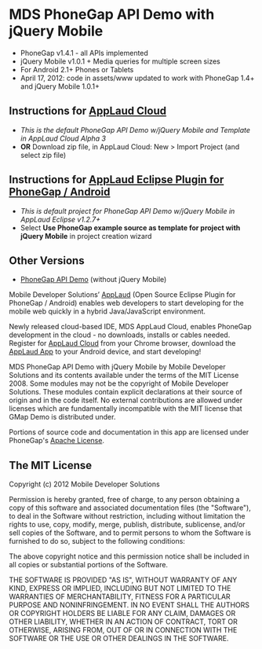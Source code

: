 MDS PhoneGap API Demo with jQuery Mobile
====================
 * PhoneGap v1.4.1 - all APIs implemented
 * jQuery Mobile v1.0.1 + Media queries for multiple screen sizes
 * For Android 2.1+ Phones or Tablets
 * April 17, 2012: code in assets/www updated to work with PhoneGap 1.4+ and jQuery Mobile 1.0.1+

Instructions for [AppLaud Cloud](http://applaudcloud.com)
-------------
 * *This is the default PhoneGap API Demo w/jQuery Mobile and Template in AppLaud Cloud Alpha 3*
 * **OR** Download zip file, in AppLaud Cloud: New > Import Project (and select zip file)

Instructions for [AppLaud Eclipse Plugin for PhoneGap / Android](http://www.mobiledevelopersolutions.com)
-------------
 * *This is default project for PhoneGap API Demo w/jQuery Mobile in AppLaud Eclipse v1.2.7+*
 * Select **Use PhoneGap example source as template for project with jQuery Mobile** in project creation wizard

## Other Versions
 * [PhoneGap API Demo](https://github.com/libbybaldwin/phonegap-api-demo) (without jQuery Mobile)

Mobile Developer Solutions’ [AppLaud](http://www.mobiledevelopersolutions.com) (Open Source Eclipse Plugin for PhoneGap / Android) enables web developers to start developing for the mobile web quickly in a hybrid Java/JavaScript environment. 

Newly released cloud-based IDE, MDS AppLaud Cloud, enables PhoneGap development in the cloud - no downloads, installs or cables needed. Register for [AppLaud Cloud](http://applaudcloud.com) from your Chrome browser, download the [AppLaud App](https://market.android.com/details?id=com.mds.applaud) to your Android device, and start developing!

MDS PhoneGap API Demo with jQuery Mobile by Mobile Developer Solutions and its contents available under the terms of the MIT License 2008. Some modules may not be the copyright of Mobile Developer Solutions. These modules contain explicit declarations at their source of origin and in the code itself. No external contributions are allowed under licenses which are fundamentally incompatible with the MIT license that GMap Demo is distributed under.

Portions of source code and documentation in this app are licensed under PhoneGap's [Apache License](http://phonegap.com/about/license).

The MIT License
----------------

Copyright (c) 2012 Mobile Developer Solutions

Permission is hereby granted, free of charge, to any person obtaining a copy of this software and associated documentation files (the "Software"), to deal in the Software without restriction, including without limitation the rights to use, copy, modify, merge, publish, distribute, sublicense, and/or sell copies of the Software, and to permit persons to whom the Software is furnished to do so, subject to the following conditions:

The above copyright notice and this permission notice shall be included in all copies or substantial portions of the Software.

THE SOFTWARE IS PROVIDED "AS IS", WITHOUT WARRANTY OF ANY KIND, EXPRESS OR IMPLIED, INCLUDING BUT NOT LIMITED TO THE WARRANTIES OF MERCHANTABILITY, FITNESS FOR A PARTICULAR PURPOSE AND NONINFRINGEMENT. IN NO EVENT SHALL THE AUTHORS OR COPYRIGHT HOLDERS BE LIABLE FOR ANY CLAIM, DAMAGES OR OTHER LIABILITY, WHETHER IN AN ACTION OF CONTRACT, TORT OR OTHERWISE, ARISING FROM, OUT OF OR IN CONNECTION WITH THE SOFTWARE OR THE USE OR OTHER DEALINGS IN THE SOFTWARE.
